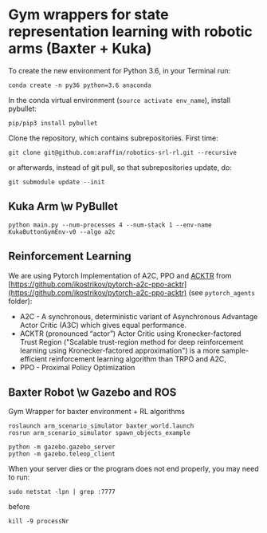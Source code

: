# Gym wrappers for state representation learning with robotic arms (Baxter + Kuka)


To create the new environment for Python 3.6, in your Terminal run:
```
conda create -n py36 python=3.6 anaconda
```

In the conda virtual environment (`source activate env_name`), install pybullet:
```
pip/pip3 install pybullet
```

Clone the repository, which contains subrepositories. First time:
```
git clone git@github.com:araffin/robotics-srl-rl.git --recursive
```

or afterwards, instead of git pull, so that subrepositories update, do:
```
git submodule update --init
```

## Kuka Arm \w PyBullet

```
python main.py --num-processes 4 --num-stack 1 --env-name KukaButtonGymEnv-v0 --algo a2c
```

## Reinforcement Learning

We are using Pytorch Implementation of A2C, PPO and [ACKTR](https://blog.openai.com/baselines-acktr-a2c/) from [https://github.com/ikostrikov/pytorch-a2c-ppo-acktr](https://github.com/ikostrikov/pytorch-a2c-ppo-acktr) (see `pytorch_agents` folder):

- A2C - A synchronous, deterministic variant of Asynchronous Advantage Actor Critic (A3C) which gives equal performance.
- ACKTR (pronounced “actor”) Actor Critic using Kronecker-factored Trust Region ("Scalable trust-region method for deep reinforcement learning using Kronecker-factored approximation") is a more sample-efficient reinforcement learning algorithm than TRPO and A2C,
- PPO - Proximal Policy Optimization


## Baxter Robot \w Gazebo and ROS
Gym Wrapper for baxter environment + RL algorithms

```
roslaunch arm_scenario_simulator baxter_world.launch
rosrun arm_scenario_simulator spawn_objects_example

python -m gazebo.gazebo_server
python -m gazebo.teleop_client
```

When your server dies or the program does not end properly, you may need to run:
```
sudo netstat -lpn | grep :7777
```
before
```
kill -9 processNr
```

